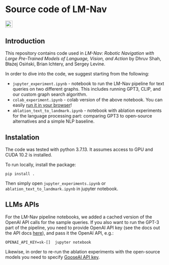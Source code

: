 # Source code of LM-Nav

<a href="http://colab.research.google.com/github/blazejosinski/lm_nav/blob/main/colab_experiment.ipynb"><img src="https://colab.research.google.com/assets/colab-badge.svg" height=22.5></a> 

## Introduction

This repository contains code used in *LM-Nav: Robotic Navigation with Large Pre-Trained Models of Language, Vision, and Action* by Dhruv Shah, Błażej Osiński, Brian Ichterγ, and Sergey Levine.

In order to dive into the code, we suggest starting from the following:

* `jupyter_experiment.ipynb` - notebook to run the LM-Nav pipeline for text queries on two different graphs. This includes running GPT3, CLIP, and our custom graph search algorithm.
* `colab_experiment.ipynb` - colab version of the above notebook. You can easily [run it in your browser](http://colab.research.google.com/github/blazejosinski/lm_nav/blob/main/colab_experiment.ipynb)!
* `ablation_text_to_landmark.ipynb` - notebook with ablation experiments for the language processing part: comparing GPT3 to open-source alternatives and a simple NLP baseline.

## Instalation

The code was tested with python 3.7.13. It assumes access to GPU and CUDA 10.2 is installed.

To run locally, install the package:

```pip install .```

Then simply open `jupyter_experiments.ipynb` or `ablation_text_to_landmark.ipynb` in jupyter notebook.

## LLMs APIs

For the LM-Nav pipeline notebooks, we added a cached version of the OpenAI API calls for the sample queries. If you also want to run the GPT-3 part of the pipeline, you need to provide OpenAI API key (see the docs out the API docs [here](https://openai.com/api/)), and pass it the OpenAI API, e.g.:

``OPENAI_API_KEY=sk-[]  jupyter notebook``

Likewise, in order to re-run the ablation experiments with the open-source models you need to specify [GooseAI API key](https://goose.ai/).
